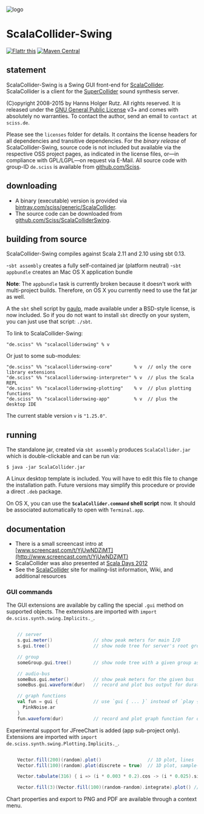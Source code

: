 ![logo](https://raw.githubusercontent.com/wiki/Sciss/ScalaCollider/images/scalacollider_logo.png)

# ScalaCollider-Swing

[![Flattr this](http://api.flattr.com/button/flattr-badge-large.png)](https://flattr.com/submit/auto?user_id=sciss&url=https%3A%2F%2Fgithub.com%2FSciss%2FScalaColliderSwing&title=ScalaCollider%20Swing%20Application&language=Scala&tags=github&category=software)
[![Maven Central](https://maven-badges.herokuapp.com/maven-central/de.sciss/scalacolliderswing_2.11/badge.svg)](https://maven-badges.herokuapp.com/maven-central/de.sciss/scalacolliderswing_2.11)

## statement

ScalaCollider-Swing is a Swing GUI front-end for [ScalaCollider](https://github.com/Sciss/ScalaCollider). ScalaCollider is a client for the [SuperCollider](http://supercollider.sourceforge.net/) sound synthesis server.

(C)opyright 2008-2015 by Hanns Holger Rutz. All rights reserved. It is released under the [GNU General Public License](http://github.com/Sciss/ScalaColliderSwing/blob/master/licenses/ScalaColliderSwing-License.txt) v3+ and comes with absolutely no warranties. To contact the author, send an email to `contact at sciss.de`.

Please see the `licenses` folder for details. It contains the license headers for all dependencies and transitive dependencies. For the _binary release_ of ScalaCollider-Swing, source code is not included but available via the respective OSS project pages, as indicated in the license files, or&mdash;in compliance with GPL/LGPL&mdash;on request via E-Mail. All source code with group-ID `de.sciss` is available from [github.com/Sciss](https://github.com/Sciss).

## downloading

- A binary (executable) version is provided via [bintray.com/sciss/generic/ScalaCollider](https://bintray.com/sciss/generic/ScalaCollider).
- The source code can be downloaded from [github.com/Sciss/ScalaColliderSwing](http://github.com/Sciss/ScalaColliderSwing).

## building from source

ScalaCollider-Swing compiles against Scala 2.11 and 2.10 using sbt 0.13.

-`sbt assembly` creates a fully self-contained jar (platform neutral)
-`sbt appbundle` creates an Mac OS X application bundle

__Note__: The `appbundle` task is currently broken because it doesn't work with multi-project builds. Therefore, on OS X you currently need to use the fat jar as well.

A the `sbt` shell script by [paulp](https://github.com/paulp/sbt-extras), made available under a BSD-style license, is now included. So if you do not want to install `sbt` directly on your system, you can just use that script: `./sbt`.

To link to ScalaCollider-Swing:

    "de.sciss" %% "scalacolliderswing" % v

Or just to some sub-modules:

    "de.sciss" %% "scalacolliderswing-core"        % v  // only the core library extensions
    "de.sciss" %% "scalacolliderswing-interpreter" % v  // plus the Scala REPL
    "de.sciss" %% "scalacolliderswing-plotting"    % v  // plus plotting functions
    "de.sciss" %% "scalacolliderswing-app"         % v  // plus the desktop IDE

The current stable version `v` is `"1.25.0"`.

## running

The standalone jar, created via `sbt assembly` produces `ScalaCollider.jar` which is double-clickable and can be run via:

    $ java -jar ScalaCollider.jar

A Linux desktop template is included. You will have to edit this file to change the installation path. Future versions may simplify this procedure or provide a direct `.deb` package.

On OS X, you can use the __`ScalaCollider.command` shell script__ now. It should be associated automatically to open with `Terminal.app`.

## documentation

 - There is a small screencast intro at [www.screencast.com/t/YjUwNDZjMT](http://www.screencast.com/t/YjUwNDZjMT)
 - ScalaCollider was also presented at [Scala Days 2012](http://skillsmatter.com/podcast/scala/scalacollider)
 - See the [ScalaCollider](https://github.com/Sciss/ScalaCollider) site for mailing-list information, Wiki, and additional resources

### GUI commands

The GUI extensions are available by calling the special `.gui` method on supported objects. The extensions are imported with `import de.sciss.synth.swing.Implicits._`.

```scala

    // server
    s.gui.meter()               // show peak meters for main I/O
    s.gui.tree()                // show node tree for server's root group

    // group
    someGroup.gui.tree()        // show node tree with a given group as root

    // audio-bus
    someBus.gui.meter()         // show peak meters for the given bus
    someBus.gui.waveform(dur)   // record and plot bus output for duration in seconds

    // graph functions
    val fun = gui {             // use `gui { ... }` instead of `play { ... }` to capture function
      PinkNoise.ar
    }
    fun.waveform(dur)           // record and plot graph function for duration in seconds
```

Experimental support for JFreeChart is added (app sub-project only). Extensions are imported with `import de.sciss.synth.swing.Plotting.Implicits._`.

```scala

    Vector.fill(200)(random).plot()                 // 1D plot, lines
    Vector.fill(100)(random).plot(discrete = true)  // 1D plot, sample-and-hold

    Vector.tabulate(316) { i => (i * 0.003 * 0.2).cos -> (i * 0.025).sin } .plot()  // 2D plot, scatter

    Vector.fill(3)(Vector.fill(100)(random-random).integrate).plot() // multiple 1D plots
```

Chart properties and export to PNG and PDF are available through a context menu.

